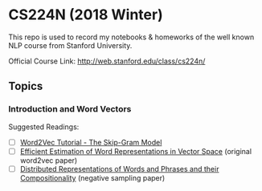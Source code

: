 # CS224N (2018 Winter)

This repo is used to record my notebooks & homeworks of the well known NLP course from Stanford University.

Official Course Link: http://web.stanford.edu/class/cs224n/


## Topics

### Introduction and Word Vectors

Suggested Readings:
- [ ] [Word2Vec Tutorial - The Skip-Gram Model](http://mccormickml.com/2016/04/19/word2vec-tutorial-the-skip-gram-model/)
- [ ] [Efficient Estimation of Word Representations in Vector Space](http://arxiv.org/pdf/1301.3781.pdf) (original word2vec paper)
- [ ] [Distributed Representations of Words and Phrases and their Compositionality](http://papers.nips.cc/paper/5021-distributed-representations-of-words-and-phrases-and-their-compositionality.pdf) (negative sampling paper)